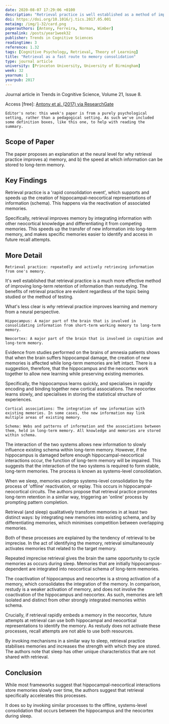 ```yaml
---
date: 2020-08-07 17:29:06 +0100
description: "Retrieval practice is well established as a method of improving both the speed of memory formation, and strength of memory formation. Antony et al. propose an explanation of what's happening in the brain at a neural level."
doi: https://doi.org/10.1016/j.tics.2017.05.001
metaimg: /img/1-32/card.png
paperauthors: [Antony, Ferreira, Norman, Wimber]
permalink: /posts/year1week32
publisher: Trends in Cognitive Sciences
readingtime: 3
reference: 1.32
tags: [Cognitive Psychology, Retrieval, Theory of Learning]
title: "Retrieval as a fast route to memory consolidation"
type: journal article
university: [Princeton University, University of Birmingham]
week: 32
yearnum: 1
yearpub: 2017
---
```


Journal article in Trends in Cognitive Science, Volume 21, Issue 8.

Access [free]: [Antony et al. (2017) via ResearchGate](https://www.researchgate.net/publication/317329761_Retrieval_as_a_Fast_Route_to_Memory_Consolidation)

`Editor's note: this week's paper is from a purely psychological setting, rather than a pedagogical setting. As such we've included some definition boxes, like this one, to help with reading the summary.`

## Scope of Paper

The paper proposes an explanation at the neural level for why retrieval practice improves a) memory, and b) the speed at which information can be stored to long-term memory.

## Key Findings

Retrieval practice is a 'rapid consolidation event', which supports and speeds up the creation of hippocampal-neocortical representations of information (schema). This happens via the reactivation of associated memories.

Specifically, retrieval improves memory by integrating information with other neocortical knowledge and differentiating it from competing memories. This speeds up the transfer of new information into long-term memory, and makes specific memories easier to identify and access in future recall attempts.

## More Detail

`Retrieval practice: repeatedly and actively retrieving information from one's memory.`

It's well established that retrieval practice is a much more effective method of improving long-term retention of information than restudying. The benefits of retrieval practice are evident regardless of the topic being studied or the method of testing.

What's less clear is *why* retrieval practice improves learning and memory from a neural perspective.

`Hippocampus: A major part of the brain that is involved in consolidating information from short-term working memory to long-term memory.`

`Neocortex: A major part of the brain that is involved in cognition and long-term memory.`

Evidence from studies performed on the brains of amnesia patients shows that when the brain suffers hippocampal damage, the creation of new memories is affected while long-term memories are left intact. There is a suggestion, therefore, that the hippocampus and the neocortex work together to allow new learning while preserving existing memories.

Specifically, the hippocampus learns quickly, and specialises in rapidly encoding and binding together new cortical associations. The neocortex learns slowly, and specialises in storing the statistical structure of experiences.

`Cortical associations: The integration of new information with existing memories. In some cases, the new information may link multiple areas of existing memory.`

`Schema: Webs and patterns of information and the associations between them, held in long-term memory. All knowledge and memories are stored within schema.`

The interaction of the two systems allows new information to slowly influence existing schema within long-term memory. However, if the hippocampus is damaged before enough hippocampal-neocortical interactions occur, the function of long-term memory will be impaired. This suggests that the interaction of the two systems is required to form stable, long-term memories. The process is known as systems-level consolidation.

When we sleep, memories undergo systems-level consolidation by the process of 'offline' reactivation, or replay. This occurs in hippocampal-neocortical circuits. The authors propose that retrieval practice promotes long-term retention in a similar way, triggering an 'online' process by prompting pattern completion.

Retrieval (and sleep) qualitatively transform memories in at least two distinct ways: by integrating new memories into existing schema, and by differentiating memories, which minimises competition between overlapping memories.

Both of these processes are explained by the tendency of retrieval to be imprecise. In the act of identifying the memory, retrieval simultaneously activates memories that related to the target memory.

Repeated imprecise retrieval gives the brain the same opportunity to cycle memories as occurs during sleep. Memories that are initially hippocampus-dependent are integrated into neocortical schema of long-term memories.

The coactivation of hippocampus and neocortex is a strong activation of a memory, which consolidates the integration of the memory. In comparison, restudy is a weaker activation of memory, and does not involve the coactivation of the hippocampus and neocortex. As such, memories are left isolated and distinct from other strongly integrated memories within schema.

Crucially, if retrieval rapidly embeds a memory in the neocortex, future attempts at retrieval can use both hippocampal and neocortical representations to identify the memory. As restudy does not activate these processes, recall attempts are not able to use both resources.

By invoking mechanisms in a similar way to sleep, retrieval practice stabilises memories and increases the strength with which they are stored. The authors note that sleep has other unique characteristics that are not shared with retrieval.

## Conclusion

While most frameworks suggest that hippocampal-neocortical interactions store memories slowly over time, the authors suggest that retrieval specifically accelerates this processes.

It does so by invoking similar processes to the offline, systems-level consolidation that occurs between the hippocampus and the neocortex during sleep.
